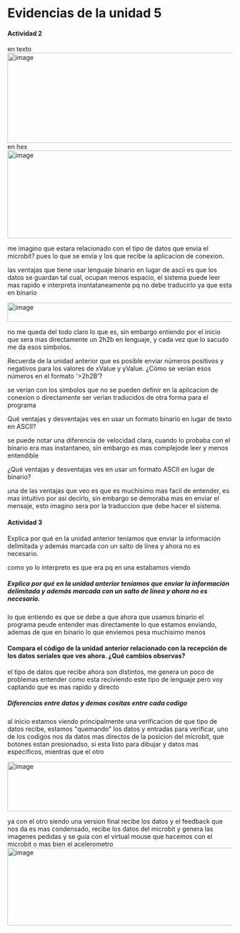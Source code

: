
# Evidencias de la unidad 5

#### Actividad 2

en texto
<img width="1202" height="202" alt="image" src="https://github.com/user-attachments/assets/8090985d-1d86-48e8-9505-89269958c6f4" />
en hex
<img width="1211" height="197" alt="image" src="https://github.com/user-attachments/assets/dd413e4e-b1d7-4d65-a532-6a53c7162312" />

me imagino que estara relacionado con el tipo de datos que envia el microbit? pues lo que se envia y los que recibe la aplicacion de conexion.

las ventajas que tiene usar lenguaje binario en lugar de ascii es que los datos se guardan tal cual, ocupan menos espacio, el sistema puede leer mas rapido e interpreta insntataneamente pq no debe traducirlo ya que esta en binario

<img width="636" height="43" alt="image" src="https://github.com/user-attachments/assets/562bdb25-d0a2-41ed-92f1-4606dc224324" />

no me queda del todo claro lo que es, sin embargo entiendo por el inicio que sera mas directamente un 2h2b en lenguaje, y cada vez que lo sacudo me da esos simbolos.

Recuerda de la unidad anterior que es posible enviar números positivos y negativos para los valores de xValue y yValue. ¿Cómo se verían esos números en el formato '>2h2B'?


se verian con los simbolos que no se pueden definir en la aplicacion de conexion o directamente ser verian traducidos de otra forma para el programa

Qué ventajas y desventajas ves en usar un formato binario en lugar de texto en ASCII?

se puede notar una diferencia de velocidad clara, cuando lo probaba con el binario era mas instantaneo, sin embargo es mas complejode leer y menos entendible

¿Qué ventajas y desventajas ves en usar un formato ASCII en lugar de binario?

una de las ventajas que veo es que es muchisimo mas facil de entender, es mas intuitivo por asi decirlo, sin embargo se demoraba mas en enviar el mensaje, esto imagino sera por la traduccion que debe hacer el sistema.

#### Actividad 3 

Explica por qué en la unidad anterior teníamos que enviar la información delimitada y además marcada con un salto de línea y ahora no es necesario.

como yo lo interpreto es que era pq en una estabamos viendo


##### Explica por qué en la unidad anterior teníamos que enviar la información delimitada y además marcada con un salto de línea y ahora no es necesario.

lo que entiendo es que se debe a que ahora que usamos binario el programa peude entender mas directamente lo que estamos enviando, ademas de que en binario lo que enviemos pesa muchisimo menos

#### Compara el código de la unidad anterior relacionado con la recepción de los datos seriales que ves ahora. ¿Qué cambios observas?

el tipo de datos que recibe ahora son distintos, me genera un poco de problemas entender como esta reciviendo este tipo de lenguaje pero voy captando que es mas rapido y directo


##### Diferencias entre datos y demas cositas entre cada codigo


al inicio estamos viendo principalmente una verificacion de que tipo de datos recibe, estamos "quemando" los datos y entradas para verificar, uno de los codigos nos da datos mas directos de la posicion del microbit, que botones estan presionadso, si esta listo para dibujar y datos mas especificos, mientras que el otro

<img width="821" height="111" alt="image" src="https://github.com/user-attachments/assets/57086b3e-2f9e-40a2-b825-193c20d5c1f9" />

ya con el otro siendo una version final recibe los datos y el feedback que nos da es mas condensado, recibe los datos del microbit y genera las imagenes pedidas y se guia con el virtual mouse que hacemos con el microbit o mas bien el acelerometro
<img width="1585" height="174" alt="image" src="https://github.com/user-attachments/assets/a6634484-5452-4788-a540-cebb53f7181a" />








